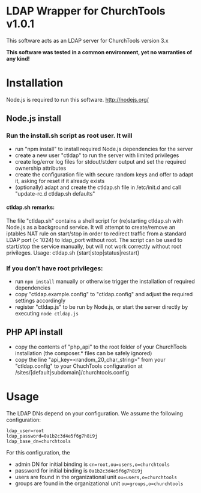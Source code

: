 # LDAP Wrapper for ChurchTools v1.0.1

This software acts as an LDAP server for ChurchTools version 3.x

**This software was tested in a common environment, yet no warranties of any kind!** 

# Installation
Node.js is required to run this software.
http://nodejs.org/

## Node.js install

### Run the install.sh script as root user. It will
- run "npm install" to install required Node.js dependencies for the server
- create a new user "ctldap" to run the server with limited privileges
- create log/error log files for stdout/stderr output and set the required ownership attributes
- create the configuration file with secure random keys and offer to adapt it, asking for reset if it already exists
- (optionally) adapt and create the ctldap.sh file in /etc/init.d and call "update-rc.d ctldap.sh defaults"

#### ctldap.sh remarks:
The file "ctldap.sh" contains a shell script for (re)starting ctldap.sh with Node.js as a background service.
It will attempt to create/remove an iptables NAT rule on start/stop in order to redirect traffic from a standard LDAP port (< 1024) to ldap_port without root.
The script can be used to start/stop the service manually, but will not work correctly without root privileges.
Usage: ctldap.sh {start|stop|status|restart}

### If you don't have root privileges:
- run `npm install` manually or otherwise trigger the installation of required dependencies
- copy "ctldap.example.config" to "ctldap.config" and adjust the required settings accordingly
- register "ctldap.js" to be run by Node.js, or start the server directly by executing `node ctldap.js`

## PHP API install
- copy the contents of "php_api" to the root folder of your ChurchTools installation (the composer.* files can be safely ignored)
- copy the line "api_key=<random_20_char_string>" from your "ctldap.config" to your ChuchTools configuration at /sites/[default|subdomain]/churchtools.config

# Usage
The LDAP DNs depend on your configuration. We assume the following configuration:
```
ldap_user=root
ldap_password=0a1b2c3d4e5f6g7h8i9j
ldap_base_dn=churchtools
```
For this configuration, the
- admin DN for initial binding is `cn=root,ou=users,o=churchtools`
- password for initial binding is `0a1b2c3d4e5f6g7h8i9j`
- users are found in the organizational unit `ou=users,o=churchtools`
- groups are found in the organizational unit `ou=groups,o=churchtools`